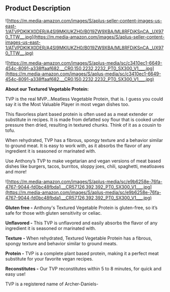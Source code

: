 ## **Product Description**

![https://m.media-amazon.com/images/S/aplus-seller-content-images-us-east-1/ATVPDKIKX0DER/A4SI9MKIUKZH0/B019ZW9XBA/ML8RFDiKSnCA._UX970_TTW__.jpg](https://m.media-amazon.com/images/S/aplus-seller-content-images-us-east-1/ATVPDKIKX0DER/A4SI9MKIUKZH0/B019ZW9XBA/ML8RFDiKSnCA._UX970_TTW__.jpg)

![https://m.media-amazon.com/images/S/aplus-media/sc/c3410ec1-6649-454c-8091-a338ffaaf682.__CR0,150,2232,2232_PT0_SX300_V1___.jpg](https://m.media-amazon.com/images/S/aplus-media/sc/c3410ec1-6649-454c-8091-a338ffaaf682.__CR0,150,2232,2232_PT0_SX300_V1___.jpg)

**About our Textured Vegetable Protein:**

TVP is the real MVP...Meatless Vegetable Protein, that is. I guess you could say it is the Most Valuable Player in most vegan dishes too.

This flavorless plant based protein is often used as a meat extender or substitute in recipes. It is made from defatted soy flour that is cooked under pressure then dried, resulting in textured chunks. Think of it as a cousin to tofu.

When rehydrated, TVP has a fibrous, spongy texture and a behavior similar to ground meat. It is easy to work with, as it absorbs the flavor of any ingredient it is seasoned or marinated with.

Use Anthony’s TVP to make vegetarian and vegan versions of meat based dishes like burgers, tacos, burritos, sloppy joes, chili, spaghetti, meatloaves and more!

![https://m.media-amazon.com/images/S/aplus-media/sc/e9b6258e-76fa-4767-9044-fd0bc48fbda1.__CR57,126,392,392_PT0_SX300_V1___.jpg](https://m.media-amazon.com/images/S/aplus-media/sc/e9b6258e-76fa-4767-9044-fd0bc48fbda1.__CR57,126,392,392_PT0_SX300_V1___.jpg)

**Gluten free -** Anthony's Textured Vegetable Protein is gluten-free, so it’s safe for those with gluten sensitivity or celiac.

**Unflavored -** This TVP is unflavored and easily absorbs the flavor of any ingredient it is seasoned or marinated with.

**Texture -** When rehydrated, Textured Vegetable Protein has a fibrous, spongy texture and behavior similar to ground meats.

**Protein -** TVP is a complete plant based protein, making it a perfect meat substitute for your favorite vegan recipes.

**Reconstitutes -** Our TVP reconstitutes within 5 to 8 minutes, for quick and easy use!

TVP is a registered name of Archer-Daniels-
